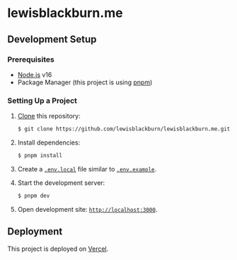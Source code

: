 # lewisblackburn.me

## Development Setup

### Prerequisites

- [Node.js](https://nodejs.org) v16
- Package Manager (this project is using [pnpm](https://pnpm.io))

### Setting Up a Project

1. [Clone](https://help.github.com/en/articles/cloning-a-repository) this repository:

   ```bash
   $ git clone https://github.com/lewisblackburn/lewisblackburn.me.git
   ```

2. Install dependencies:

   ```bash
   $ pnpm install
   ```

3. Create a [`.env.local`](https://nextjs.org/docs/basic-features/environment-variables) file similar to [`.env.example`](.env.example).

4. Start the development server:

   ```bash
   $ pnpm dev
   ```

5. Open development site: [`http://localhost:3000`](http://localhost:3000).

## Deployment

This project is deployed on [Vercel](https://vercel.com).
